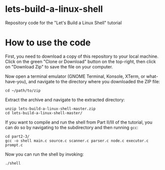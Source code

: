 # lets-build-a-linux-shell
Repository code for the "Let's Build a Linux Shell" tutorial

# How to use the code
First, you need to download a copy of this repository to your local machine. Click on the green "Clone or Download" button on the top-right, then click on "Download Zip" to save the file on your computer.

Now open a terminal emulator (GNOME Terminal, Konsole, XTerm, or what-have-you), and navigate to the directory where you downloaded the ZIP file:
```
cd ~/path/to/zip
```
Extract the archive and navigate to the extracted directory:
```
unzip lets-build-a-linux-shell-master.zip
cd lets-build-a-linux-shell-master/
```
If you want to compile and run the shell from Part II/III of the tutorial, you can do so by navigating to the subdirectory and then running `gcc`:
```
cd part2-3/
gcc -o shell main.c source.c scanner.c parser.c node.c executor.c prompt.c
```
Now you can run the shell by invoking:
```
./shell
```
